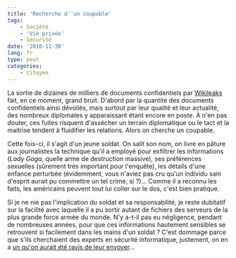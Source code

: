 ```yaml
---
title: 'Recherche d''un coupable'
tags:
    - Société
    - 'Vie privée'
    - Sécurité
date: '2010-11-30'
lang: fr
type: post
categories:
    - citoyen
---
```


La sortie de dizaines de milliers de documents confidentiels par [Wikileaks](http://wikileaks.org/) fait, en ce moment, grand bruit. D'abord par la quantité des documents confidentiels ainsi dévoilés, mais surtout par leur qualité et leur actualité, des nombreux diplomates y apparaissant étant encore en poste. À n'en pas douter, ces fuites risquent d'assécher un terrain diplomatique ou le tact et la maitrise tendent à fluidifier les relations. Alors on cherche un coupable.

<!-- more -->

Cette fois-ci, il s'agit d'un jeune soldat. On salit son nom, on livre en pâture aux journalistes la technique qu'il a employé pour exfiltrer les informations (_Lady Gaga_, quelle arme de destruction massive), ses préférences sexuelles (sûrement très important pour l'enquête), les détails d'une enfance perturbée (évidemment, vous n'aviez pas cru qu'un individu sain d'esprit aurait pu commettre un tel crime, si&nbsp;?)… Comme il a reconnu les faits, les américains peuvent tout lui coller sur le dos, c'est bien pratique.

Si je ne nie pas l'implication du soldat et sa responsabilité, je reste dubitatif sur la facilité avec laquelle il a pu sortir autant de fichiers des serveurs de la plus grande force armée du monde. N'y a-t-il pas eu négligence, pendant de nombreuses années, pour que ces informations hautement sensibles se retrouvent si facilement dans les mains d'un soldat&nbsp;? C'est dommage parce que s'ils cherchaient des experts en sécurité informatique, justement, on en a [un qu'on aurait été ravis de leur envoyer](http://www.linformaticien.com/actualites/newsid496/4284/kerviel-embauche-comme-expert-en-securite-informatique.aspx)…
